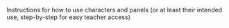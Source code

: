 Instructions for how to use characters and panels (or at least their intended use, step-by-step for easy teacher access)
